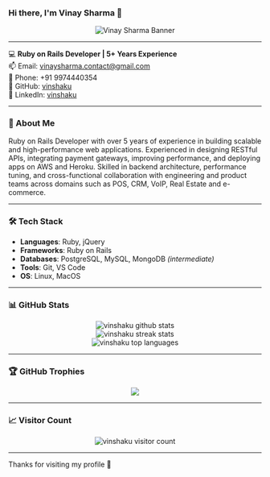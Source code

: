 ### Hi there, I'm Vinay Sharma 👋

<p align="center">
  <img src="https://github.com/vinshaku/vinshaku/blob/main/banner.png" alt="Vinay Sharma Banner"/>
</p>

---

💻 **Ruby on Rails Developer | 5+ Years Experience**  
📫 Email: [vinaysharma.contact@gmail.com](mailto:vinaysharma.contact@gmail.com)  
📱 Phone: +91 9974440354  
🔗 GitHub: [vinshaku](https://github.com/vinshaku)  
🔗 LinkedIn: [vinshaku](https://linkedin.com/in/vinshaku)

---

### 🧠 About Me

Ruby on Rails Developer with over 5 years of experience in building scalable and high-performance web applications. Experienced in designing RESTful APIs, integrating payment gateways, improving performance, and deploying apps on AWS and Heroku. Skilled in backend architecture, performance tuning, and cross-functional collaboration with engineering and product teams across domains such as POS, CRM, VoIP, Real Estate and e-commerce.

---

### 🛠️ Tech Stack

- **Languages**: Ruby, jQuery  
- **Frameworks**: Ruby on Rails  
- **Databases**: PostgreSQL, MySQL, MongoDB *(intermediate)*  
- **Tools**: Git, VS Code  
- **OS**: Linux, MacOS

---

### 📊 GitHub Stats

<p align="center">
  <img src="https://github-readme-stats.vercel.app/api?username=vinshaku&show_icons=true&theme=tokyonight" alt="vinshaku github stats"/>
  <br/>
  <img src="https://github-readme-streak-stats.herokuapp.com/?user=vinshaku&theme=tokyonight" alt="vinshaku streak stats"/>
  <br/>
  <img src="https://github-readme-stats.vercel.app/api/top-langs/?username=vinshaku&layout=compact&theme=tokyonight" alt="vinshaku top languages"/>
</p>

---

### 🏆 GitHub Trophies

<p align="center">
  <img src="https://github-profile-trophy.vercel.app/?username=vinshaku&theme=onedark" />
</p>

---

### 📈 Visitor Count

<p align="center">
  <img src="https://komarev.com/ghpvc/?username=vinshaku&style=flat-square&color=blue" alt="vinshaku visitor count"/>
</p>

---

Thanks for visiting my profile 🙌
